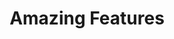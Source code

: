 ---
templateKey: features
visible: true
title: Amazing Features
features:
  - title: Portitor ullamcorper
    class: icon fa-gem
    tagline: Aenean ornare velit lacus, ac varius enim lorem ullamcorper dolore. Proin aliquam facilisis ante interdum. Sed nulla amet lorem feugiat tempus aliquam.
    link:
      label: Learn more
      class: button big
      linkUrl: /
  - title: Sapien veroeros
    class: icon solid fa-paper-plane
    tagline: Aenean ornare velit lacus, ac varius enim lorem ullamcorper dolore. Proin aliquam facilisis ante interdum. Sed nulla amet lorem feugiat tempus aliquam.
    link:
      label: Learn more
      class: button big
      linkUrl: /
  - title: Quam lorem ipsum
    class: icon solid fa-rocket
    tagline: Aenean ornare velit lacus, ac varius enim lorem ullamcorper dolore. Proin aliquam facilisis ante interdum. Sed nulla amet lorem feugiat tempus aliquam.
    link:
      label: Learn more
      class: button big
      linkUrl: /
  - title: Sed magna finibus
    class: icon solid fa-signal
    tagline: Aenean ornare velit lacus, ac varius enim lorem ullamcorper dolore. Proin aliquam facilisis ante interdum. Sed nulla amet lorem feugiat tempus aliquam.
    link:
      label: Learn more
      class: button big
      linkUrl: /
---